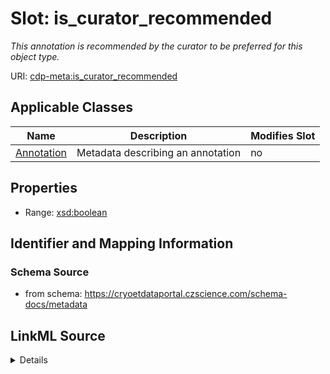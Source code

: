 # Slot: is_curator_recommended


_This annotation is recommended by the curator to be preferred for this object type._



URI: [cdp-meta:is_curator_recommended](https://cryoetdataportal.czscience.com/schema/metadata/is_curator_recommended)



<!-- no inheritance hierarchy -->




## Applicable Classes

| Name | Description | Modifies Slot |
| --- | --- | --- |
[Annotation](Annotation.md) | Metadata describing an annotation |  no  |







## Properties

* Range: [xsd:boolean](http://www.w3.org/2001/XMLSchema#boolean)





## Identifier and Mapping Information







### Schema Source


* from schema: https://cryoetdataportal.czscience.com/schema-docs/metadata




## LinkML Source

<details>
```yaml
name: is_curator_recommended
description: This annotation is recommended by the curator to be preferred for this
  object type.
from_schema: https://cryoetdataportal.czscience.com/schema-docs/metadata
exact_mappings:
- cdp-common:annotation_is_curator_recommended
rank: 1000
alias: is_curator_recommended
owner: Annotation
domain_of:
- Annotation
range: boolean
inlined: true
inlined_as_list: true

```
</details>